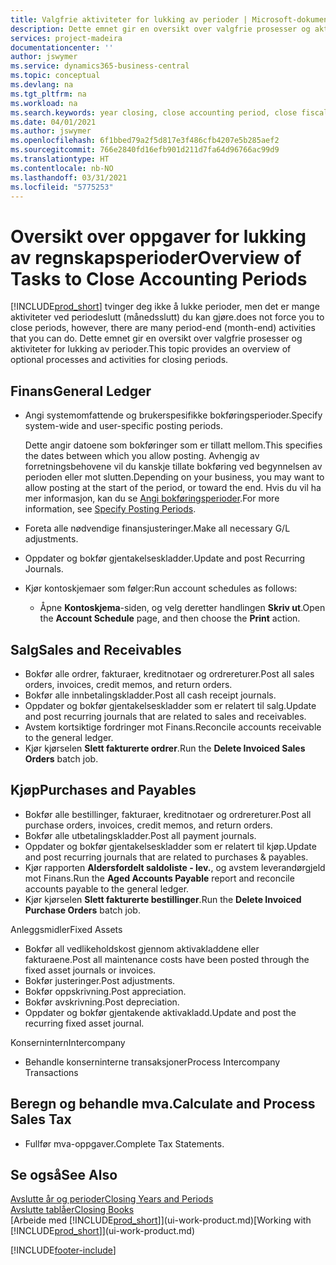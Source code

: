 ```yaml
---
title: Valgfrie aktiviteter for lukking av perioder | Microsoft-dokumentasjon
description: Dette emnet gir en oversikt over valgfrie prosesser og aktiviteter for lukking av regnskapsperioder i Business Central.
services: project-madeira
documentationcenter: ''
author: jswymer
ms.service: dynamics365-business-central
ms.topic: conceptual
ms.devlang: na
ms.tgt_pltfrm: na
ms.workload: na
ms.search.keywords: year closing, close accounting period, close fiscal year, aging, creditor payments, vendor payments
ms.date: 04/01/2021
ms.author: jswymer
ms.openlocfilehash: 6f1bbed79a2f5d817e3f486cfb4207e5b285aef2
ms.sourcegitcommit: 766e2840fd16efb901d211d7fa64d96766ac99d9
ms.translationtype: HT
ms.contentlocale: nb-NO
ms.lasthandoff: 03/31/2021
ms.locfileid: "5775253"
---
```

# <a name="overview-of-tasks-to-close-accounting-periods"></a><span data-ttu-id="e48dd-103">Oversikt over oppgaver for lukking av regnskapsperioder</span><span class="sxs-lookup"><span data-stu-id="e48dd-103">Overview of Tasks to Close Accounting Periods</span></span>
[!INCLUDE[prod_short](includes/prod_short.md)] <span data-ttu-id="e48dd-104">tvinger deg ikke å lukke perioder, men det er mange aktiviteter ved periodeslutt (månedsslutt) du kan gjøre.</span><span class="sxs-lookup"><span data-stu-id="e48dd-104">does not force you to close periods, however, there are many period-end (month-end) activities that you can do.</span></span> <span data-ttu-id="e48dd-105">Dette emnet gir en oversikt over valgfrie prosesser og aktiviteter for lukking av perioder.</span><span class="sxs-lookup"><span data-stu-id="e48dd-105">This topic provides an overview of optional processes and activities for closing periods.</span></span>  

## <a name="general-ledger"></a><span data-ttu-id="e48dd-106">Finans</span><span class="sxs-lookup"><span data-stu-id="e48dd-106">General Ledger</span></span>
* <span data-ttu-id="e48dd-107">Angi systemomfattende og brukerspesifikke bokføringsperioder.</span><span class="sxs-lookup"><span data-stu-id="e48dd-107">Specify system-wide and user-specific posting periods.</span></span>  

    <span data-ttu-id="e48dd-108">Dette angir datoene som bokføringer som er tillatt mellom.</span><span class="sxs-lookup"><span data-stu-id="e48dd-108">This specifies the dates between which you allow posting.</span></span> <span data-ttu-id="e48dd-109">Avhengig av forretningsbehovene vil du kanskje tillate bokføring ved begynnelsen av perioden eller mot slutten.</span><span class="sxs-lookup"><span data-stu-id="e48dd-109">Depending on your business, you may want to allow posting at the start of the period, or toward the end.</span></span> <span data-ttu-id="e48dd-110">Hvis du vil ha mer informasjon, kan du se [Angi bokføringsperioder](finance-how-specify-posting-periods.md).</span><span class="sxs-lookup"><span data-stu-id="e48dd-110">For more information, see [Specify Posting Periods](finance-how-specify-posting-periods.md).</span></span>  
* <span data-ttu-id="e48dd-111">Foreta alle nødvendige finansjusteringer.</span><span class="sxs-lookup"><span data-stu-id="e48dd-111">Make all necessary G/L adjustments.</span></span>  
* <span data-ttu-id="e48dd-112">Oppdater og bokfør gjentakelseskladder.</span><span class="sxs-lookup"><span data-stu-id="e48dd-112">Update and post Recurring Journals.</span></span>  
  <!--* Process Consolidations-->
* <span data-ttu-id="e48dd-113">Kjør kontoskjemaer som følger:</span><span class="sxs-lookup"><span data-stu-id="e48dd-113">Run account schedules as follows:</span></span>  
  * <span data-ttu-id="e48dd-114">Åpne **Kontoskjema**-siden, og velg deretter handlingen **Skriv ut**.</span><span class="sxs-lookup"><span data-stu-id="e48dd-114">Open the **Account Schedule** page, and then choose the **Print** action.</span></span>  

## <a name="sales-and-receivables"></a><span data-ttu-id="e48dd-115">Salg</span><span class="sxs-lookup"><span data-stu-id="e48dd-115">Sales and Receivables</span></span>
* <span data-ttu-id="e48dd-116">Bokfør alle ordrer, fakturaer, kreditnotaer og ordrereturer.</span><span class="sxs-lookup"><span data-stu-id="e48dd-116">Post all sales orders, invoices, credit memos, and return orders.</span></span>  
* <span data-ttu-id="e48dd-117">Bokfør alle innbetalingskladder.</span><span class="sxs-lookup"><span data-stu-id="e48dd-117">Post all cash receipt journals.</span></span>  
* <span data-ttu-id="e48dd-118">Oppdater og bokfør gjentakelseskladder som er relatert til salg.</span><span class="sxs-lookup"><span data-stu-id="e48dd-118">Update and post recurring journals that are related to sales and receivables.</span></span>  
* <span data-ttu-id="e48dd-119">Avstem kortsiktige fordringer mot Finans.</span><span class="sxs-lookup"><span data-stu-id="e48dd-119">Reconcile accounts receivable to the general ledger.</span></span>  
* <span data-ttu-id="e48dd-120">Kjør kjørselen **Slett fakturerte ordrer**.</span><span class="sxs-lookup"><span data-stu-id="e48dd-120">Run the **Delete Invoiced Sales Orders** batch job.</span></span>  

## <a name="purchases-and-payables"></a><span data-ttu-id="e48dd-121">Kjøp</span><span class="sxs-lookup"><span data-stu-id="e48dd-121">Purchases and Payables</span></span>
* <span data-ttu-id="e48dd-122">Bokfør alle bestillinger, fakturaer, kreditnotaer og ordrereturer.</span><span class="sxs-lookup"><span data-stu-id="e48dd-122">Post all purchase orders, invoices, credit memos, and return orders.</span></span>  
* <span data-ttu-id="e48dd-123">Bokfør alle utbetalingskladder.</span><span class="sxs-lookup"><span data-stu-id="e48dd-123">Post all payment journals.</span></span>  
* <span data-ttu-id="e48dd-124">Oppdater og bokfør gjentakelseskladder som er relatert til kjøp.</span><span class="sxs-lookup"><span data-stu-id="e48dd-124">Update and post recurring journals that are related to purchases & payables.</span></span>  
* <span data-ttu-id="e48dd-125">Kjør rapporten **Aldersfordelt saldoliste - lev.**, og avstem leverandørgjeld mot Finans.</span><span class="sxs-lookup"><span data-stu-id="e48dd-125">Run the **Aged Accounts Payable** report and reconcile accounts payable to the general ledger.</span></span>  
* <span data-ttu-id="e48dd-126">Kjør kjørselen **Slett fakturerte bestillinger**.</span><span class="sxs-lookup"><span data-stu-id="e48dd-126">Run the **Delete Invoiced Purchase Orders** batch job.</span></span>  

<span data-ttu-id="e48dd-127">Anleggsmidler</span><span class="sxs-lookup"><span data-stu-id="e48dd-127">Fixed Assets</span></span>
* <span data-ttu-id="e48dd-128">Bokfør all vedlikeholdskost gjennom aktivakladdene eller fakturaene.</span><span class="sxs-lookup"><span data-stu-id="e48dd-128">Post all maintenance costs have been posted through the fixed asset journals or invoices.</span></span>
* <span data-ttu-id="e48dd-129">Bokfør justeringer.</span><span class="sxs-lookup"><span data-stu-id="e48dd-129">Post adjustments.</span></span>
* <span data-ttu-id="e48dd-130">Bokfør oppskrivning.</span><span class="sxs-lookup"><span data-stu-id="e48dd-130">Post appreciation.</span></span>
* <span data-ttu-id="e48dd-131">Bokfør avskrivning.</span><span class="sxs-lookup"><span data-stu-id="e48dd-131">Post depreciation.</span></span>
* <span data-ttu-id="e48dd-132">Oppdater og bokfør gjentakende aktivakladd.</span><span class="sxs-lookup"><span data-stu-id="e48dd-132">Update and post the recurring fixed asset journal.</span></span>

<span data-ttu-id="e48dd-133">Konsernintern</span><span class="sxs-lookup"><span data-stu-id="e48dd-133">Intercompany</span></span>
* <span data-ttu-id="e48dd-134">Behandle konserninterne transaksjoner</span><span class="sxs-lookup"><span data-stu-id="e48dd-134">Process Intercompany Transactions</span></span>

## <a name="calculate-and-process-sales-tax"></a><span data-ttu-id="e48dd-135">Beregn og behandle mva.</span><span class="sxs-lookup"><span data-stu-id="e48dd-135">Calculate and Process Sales Tax</span></span>
* <span data-ttu-id="e48dd-136">Fullfør mva-oppgaver.</span><span class="sxs-lookup"><span data-stu-id="e48dd-136">Complete Tax Statements.</span></span>  

## <a name="see-also"></a><span data-ttu-id="e48dd-137">Se også</span><span class="sxs-lookup"><span data-stu-id="e48dd-137">See Also</span></span>
[<span data-ttu-id="e48dd-138">Avslutte år og perioder</span><span class="sxs-lookup"><span data-stu-id="e48dd-138">Closing Years and Periods</span></span>](year-close-years-periods.md)  
[<span data-ttu-id="e48dd-139">Avslutte tablåer</span><span class="sxs-lookup"><span data-stu-id="e48dd-139">Closing Books</span></span>](year-close-books.md)  
<span data-ttu-id="e48dd-140">[Arbeide med [!INCLUDE[prod_short](includes/prod_short.md)]](ui-work-product.md)</span><span class="sxs-lookup"><span data-stu-id="e48dd-140">[Working with [!INCLUDE[prod_short](includes/prod_short.md)]](ui-work-product.md)</span></span>


[!INCLUDE[footer-include](includes/footer-banner.md)]